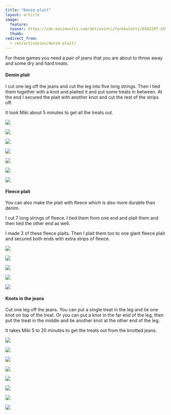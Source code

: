 ```yaml
---
title: "Denim plait"
layout: article
image:
  feature:
  teaser: https://cdn.minimuutti.com/aktivointi/farkkuletti/DS02297-245px.jpg
  thumb:
redirect_from:
  - /en/activation/denim-plait/
---
```


For these games you need a pair of jeans that you are about to throw away and some dry and hard treats.

#### Demin plait

I cut one leg off the jeans and cut the leg into five long strings. Then I tied them together with a knot and plaited it and put some treats in between. At the end I secured the plait with another knot and cut the rest of the strips off.

It took Miki about 5 minutes to get all the treats out.

![](https://cdn.minimuutti.com/aktivointi/farkkuletti/DS02273-800px.jpg)

![](https://cdn.minimuutti.com/aktivointi/farkkuletti/DS02284-800px.jpg)

![](https://cdn.minimuutti.com/aktivointi/farkkuletti/DS02297-800px.jpg)

![](https://cdn.minimuutti.com/aktivointi/farkkuletti/DS02326-800px.jpg)

![](https://cdn.minimuutti.com/aktivointi/farkkuletti/DS02337-800px.jpg)

![](https://cdn.minimuutti.com/aktivointi/farkkuletti/DS02264-800px.jpg)

![](https://cdn.minimuutti.com/aktivointi/farkkuletti/DS02261-800px.jpg)

#### Fleece plait

You can also make the plait with fleece which is also more durable than denim.

I cut 7 long strings of fleece. I tied them from one end and plait them and then tied the other end as well.

I made 3 of these fleece plaits. Then I plait them too to one giant fleece plait and secured both ends with extra strips of fleece.

![](https://cdn.minimuutti.com/aktivointi/farkkuletti/DS18070-800px.jpg)

![](https://cdn.minimuutti.com/aktivointi/farkkuletti/DS18079-800px.jpg)

![](https://cdn.minimuutti.com/aktivointi/farkkuletti/DS18110-800px.jpg)

![](https://cdn.minimuutti.com/aktivointi/farkkuletti/DS18137-800px.jpg)

![](https://cdn.minimuutti.com/aktivointi/farkkuletti/fleeceletti_kollaasi-800px.jpg)

#### Knots in the jeans

Cut one leg off the jeans. You can put a single treat in the leg and tie one knot on top of the treat. Or you can put a knot in the far end of the leg, then put the treat in the middle and tie another knot at the other end of the leg.

It takes Miki 5 to 20 minutes to get the treats out from the knotted jeans.

![](https://cdn.minimuutti.com/aktivointi/farkkuletti/DS02434-800px.jpg)

![](https://cdn.minimuutti.com/aktivointi/farkkuletti/DS02443-800px.jpg)

![](https://cdn.minimuutti.com/aktivointi/farkkuletti/DS02562-800px.jpg)

![](https://cdn.minimuutti.com/aktivointi/farkkuletti/DS02566-800px.jpg)

![](https://cdn.minimuutti.com/aktivointi/farkkuletti/DS02579-800px.jpg)

![](https://cdn.minimuutti.com/aktivointi/farkkuletti/DS02692-800px.jpg)

![](https://cdn.minimuutti.com/aktivointi/farkkuletti/DS02706-800px.jpg)

![](https://cdn.minimuutti.com/aktivointi/farkkuletti/DS02428-800px.jpg)
